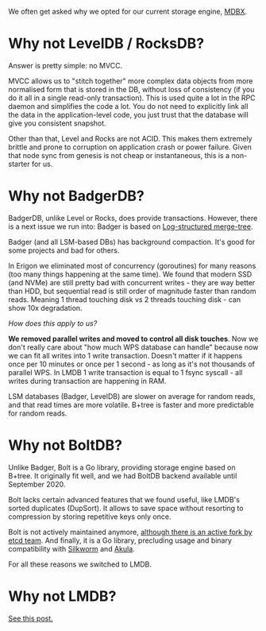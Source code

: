 We often get asked why we opted for our current storage engine, [MDBX](https://github.com/erthink/libmdbx).

# Why not LevelDB / RocksDB?

Answer is pretty simple: no MVCC.

MVCC allows us to "stitch together" more complex data objects from more normalised form that is stored in the DB, without loss of consistency (if you do it all in a single read-only transaction). This is used quite a lot in the RPC daemon and simplifies the code a lot. You do not need to explicitly link all the data in the application-level code, you just trust that the database will give you consistent snapshot.

Other than that, Level and Rocks are not ACID. This makes them extremely brittle and prone to corruption on application crash or power failure. Given that node sync from genesis is not cheap or instantaneous, this is a non-starter for us.

# Why not BadgerDB?

BadgerDB, unlike Level or Rocks, does provide transactions. However, there is a next issue we run into: Badger is based on [Log-structured merge-tree](https://en.wikipedia.org/wiki/Log-structured_merge-tree).

Badger (and all LSM-based DBs) has background compaction. It's good for some projects and bad for others.

In Erigon we eliminated most of concurrency (goroutines) for many reasons (too many things happening at the same time). We found that modern SSD (and NVMe) are still pretty bad with concurrent writes - they are way better than HDD, but sequential read is still order of magnitude faster than random reads. Meaning 1 thread touching disk vs 2 threads touching disk - can show 10x degradation.

_How does this apply to us?_

**We removed parallel writes and moved to control all disk touches**. Now we don't really care about "how much WPS database can handle" because now we can fit all writes into 1 write transaction. Doesn't matter if it happens once per 10 minutes or once per 1 second - as long as it's not thousands of parallel WPS. In LMDB 1 write transaction is equal to 1 fsync syscall - all writes during transaction are happening in RAM.

LSM databases (Badger, LevelDB) are slower on average for random reads, and that read times are more volatile. B+tree is faster and more predictable for random reads.

# Why not BoltDB?

Unlike Badger, Bolt is a Go library, providing storage engine based on B+tree. It originally fit well, and we had BoltDB backend available until September 2020.

Bolt lacks certain advanced features that we found useful, like LMDB's sorted duplicates (DupSort). It allows to save space without resorting to compression by storing repetitive keys only once.

Bolt is not actively maintained anymore, [although there is an active fork by etcd team](https://github.com/etcd-io/bbolt). And finally, it is a Go library, precluding usage and binary compatibility with [Silkworm](https://github.com/torquem-ch/silkworm) and [Akula](https://github.com/rust-ethereum/akula).

For all these reasons we switched to LMDB.

# Why not LMDB?

[See this post.](https://github.com/ledgerwatch/erigon/wiki/Criteria-for-transitioning-from-Alpha-to-Beta#switch-from-lmdb-to-mdbx)
